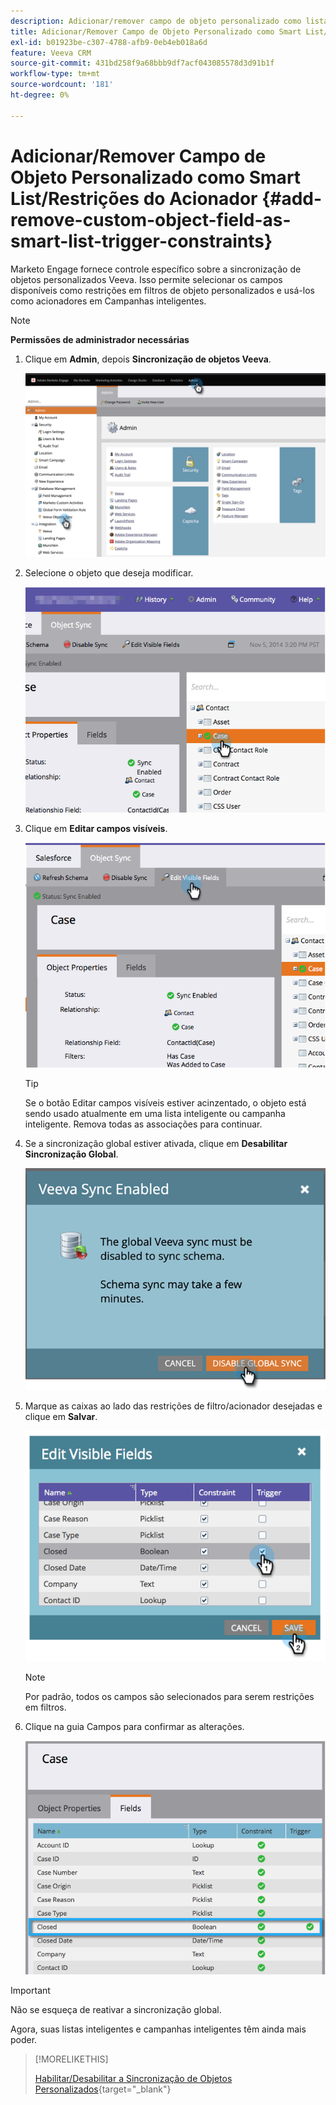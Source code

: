 ```yaml
---
description: Adicionar/remover campo de objeto personalizado como lista inteligente/restrições do acionador - Documentação do Marketo - Documentação do produto
title: Adicionar/Remover Campo de Objeto Personalizado como Smart List/Restrições do Acionador
exl-id: b01923be-c307-4788-afb9-0eb4eb018a6d
feature: Veeva CRM
source-git-commit: 431bd258f9a68bbb9df7acf043085578d3d91b1f
workflow-type: tm+mt
source-wordcount: '181'
ht-degree: 0%

---
```


# Adicionar/Remover Campo de Objeto Personalizado como Smart List/Restrições do Acionador {#add-remove-custom-object-field-as-smart-list-trigger-constraints}

Marketo Engage fornece controle específico sobre a sincronização de objetos personalizados Veeva. Isso permite selecionar os campos disponíveis como restrições em filtros de objeto personalizados e usá-los como acionadores em Campanhas inteligentes.

>[!NOTE]
>
>**Permissões de administrador necessárias**

1. Clique em **Admin**, depois **Sincronização de objetos Veeva**.

   ![](assets/add-remove-custom-object-field-as-smart-list-trigger-constraints-1.png)

1. Selecione o objeto que deseja modificar.

   ![](assets/add-remove-custom-object-field-as-smart-list-trigger-constraints-2.png)

1. Clique em **Editar campos visíveis**.

   ![](assets/add-remove-custom-object-field-as-smart-list-trigger-constraints-3.png)

   >[!TIP]
   >
   >Se o botão Editar campos visíveis estiver acinzentado, o objeto está sendo usado atualmente em uma lista inteligente ou campanha inteligente. Remova todas as associações para continuar.

1. Se a sincronização global estiver ativada, clique em **Desabilitar Sincronização Global**.

   ![](assets/add-remove-custom-object-field-as-smart-list-trigger-constraints-4.png)

1. Marque as caixas ao lado das restrições de filtro/acionador desejadas e clique em **Salvar**.

   ![](assets/add-remove-custom-object-field-as-smart-list-trigger-constraints-5.png)

   >[!NOTE]
   >
   >Por padrão, todos os campos são selecionados para serem restrições em filtros.

1. Clique na guia Campos para confirmar as alterações.

   ![](assets/add-remove-custom-object-field-as-smart-list-trigger-constraints-6.png)

>[!IMPORTANT]
>
>Não se esqueça de reativar a sincronização global.

Agora, suas listas inteligentes e campanhas inteligentes têm ainda mais poder.

>[!MORELIKETHIS]
>
>[Habilitar/Desabilitar a Sincronização de Objetos Personalizados](/help/marketo/product-docs/crm-sync/veeva-crm-sync/sync-details/enable-disable-custom-object-sync.md){target="_blank"}
